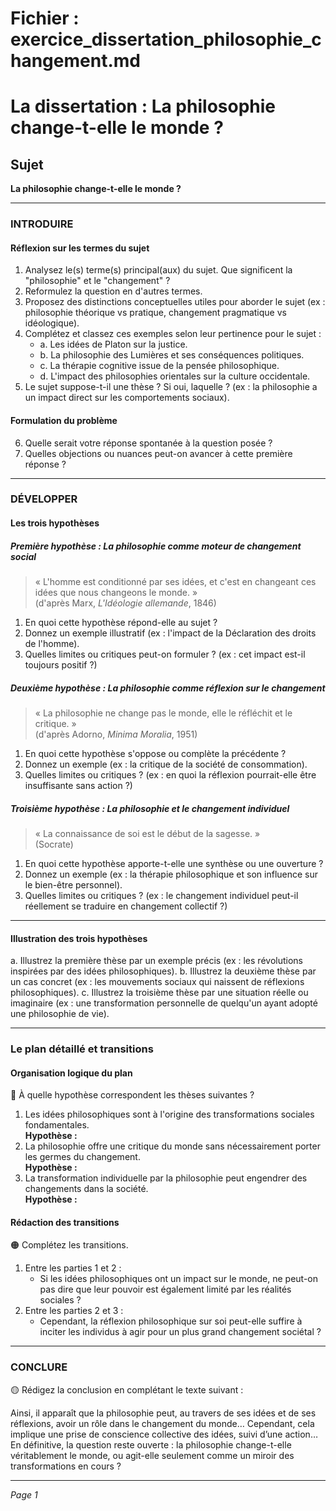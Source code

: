 # Fichier : exercice_dissertation_philosophie_changement.md

# La dissertation : La philosophie change-t-elle le monde ?

## Sujet
**La philosophie change-t-elle le monde ?**

---

### INTRODUIRE

#### Réflexion sur les termes du sujet

1. Analysez le(s) terme(s) principal(aux) du sujet. Que significent la "philosophie" et le "changement" ? 
2. Reformulez la question en d'autres termes. 
3. Proposez des distinctions conceptuelles utiles pour aborder le sujet (ex : philosophie théorique vs pratique, changement pragmatique vs idéologique).
4. Complétez et classez ces exemples selon leur pertinence pour le sujet : 
   - a. Les idées de Platon sur la justice.
   - b. La philosophie des Lumières et ses conséquences politiques.
   - c. La thérapie cognitive issue de la pensée philosophique.
   - d. L'impact des philosophies orientales sur la culture occidentale.
5. Le sujet suppose-t-il une thèse ? Si oui, laquelle ? (ex : la philosophie a un impact direct sur les comportements sociaux).

#### Formulation du problème

6. Quelle serait votre réponse spontanée à la question posée ? 
7. Quelles objections ou nuances peut-on avancer à cette première réponse ?

---

### DÉVELOPPER

#### Les trois hypothèses

##### Première hypothèse : La philosophie comme moteur de changement social

> « L'homme est conditionné par ses idées, et c'est en changeant ces idées que nous changeons le monde. »  
> (d'après Marx, *L'Idéologie allemande*, 1846)

1. En quoi cette hypothèse répond-elle au sujet ? 
2. Donnez un exemple illustratif (ex : l'impact de la Déclaration des droits de l'homme).
3. Quelles limites ou critiques peut-on formuler ? (ex : cet impact est-il toujours positif ?)

##### Deuxième hypothèse : La philosophie comme réflexion sur le changement

> « La philosophie ne change pas le monde, elle le réfléchit et le critique. »  
> (d'après Adorno, *Minima Moralia*, 1951)

1. En quoi cette hypothèse s'oppose ou complète la précédente ? 
2. Donnez un exemple (ex : la critique de la société de consommation).
3. Quelles limites ou critiques ? (ex : en quoi la réflexion pourrait-elle être insuffisante sans action ?)

##### Troisième hypothèse : La philosophie et le changement individuel

> « La connaissance de soi est le début de la sagesse. »  
> (Socrate)

1. En quoi cette hypothèse apporte-t-elle une synthèse ou une ouverture ? 
2. Donnez un exemple (ex : la thérapie philosophique et son influence sur le bien-être personnel). 
3. Quelles limites ou critiques ? (ex : le changement individuel peut-il réellement se traduire en changement collectif ?)

---

#### Illustration des trois hypothèses

a. Illustrez la première thèse par un exemple précis (ex : les révolutions inspirées par des idées philosophiques).
b. Illustrez la deuxième thèse par un cas concret (ex : les mouvements sociaux qui naissent de réflexions philosophiques).
c. Illustrez la troisième thèse par une situation réelle ou imaginaire (ex : une transformation personnelle de quelqu'un ayant adopté une philosophie de vie).

---

### Le plan détaillé et transitions

#### Organisation logique du plan

🔴 À quelle hypothèse correspondent les thèses suivantes ?

1. Les idées philosophiques sont à l'origine des transformations sociales fondamentales.  
   **Hypothèse :** 
2. La philosophie offre une critique du monde sans nécessairement porter les germes du changement.  
   **Hypothèse :** 
3. La transformation individuelle par la philosophie peut engendrer des changements dans la société.  
   **Hypothèse :** 

#### Rédaction des transitions

🟠 Complétez les transitions.

1. Entre les parties 1 et 2 :  
   - Si les idées philosophiques ont un impact sur le monde, ne peut-on pas dire que leur pouvoir est également limité par les réalités sociales ?
2. Entre les parties 2 et 3 :  
   - Cependant, la réflexion philosophique sur soi peut-elle suffire à inciter les individus à agir pour un plus grand changement sociétal ?

---

### CONCLURE

🟡 Rédigez la conclusion en complétant le texte suivant :

Ainsi, il apparaît que la philosophie peut, au travers de ses idées et de ses réflexions, avoir un rôle dans le changement du monde… Cependant, cela implique une prise de conscience collective des idées, suivi d’une action… En définitive, la question reste ouverte : la philosophie change-t-elle véritablement le monde, ou agit-elle seulement comme un miroir des transformations en cours ? 

--- 

*Page 1*